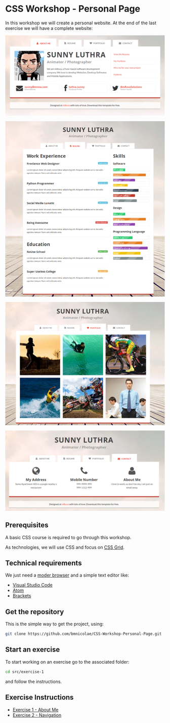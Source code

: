 # CSS Workshop - Personal Page

In this workshop we will create a personal website. At the end of the last exercise we will have a complete website:

![Design website personal - about me](img/personal-website-about-me.png)

![Design website personal - resume](img/personal-website-resume.png)

![Design website personal - portfolio](img/personal-website-portfolio.png)

![Design website personal - contact](img/personal-website-contact.png)

## Prerequisites

A basic CSS course is required to go through this workshop.

As technologies, we will use CSS and focus on [CSS Grid](https://css-tricks.com/snippets/css/complete-guide-grid/).

## Technical requirements

We just need a [moder browser](https://caniuse.com/#search=css%20grid) and a simple text editor like:

* [Visual Studio Code](https://code.visualstudio.com/Download)
* [Atom](https://atom.io)
* [Brackets](http://brackets.io/)

## Get the repository

This is the simple way to get the project, using:

```sh
git clone https://github.com/bmnicolae/CSS-Workshop-Personal-Page.git
```

## Start an exercise

To start working on an exercise go to the associated folder:

```sh
cd src/exercise-1
```
and follow the instructions.

## Exercise Instructions

* [Exercise 1 - About Me](/doc/exercise-1/)
* [Exercise 2 - Navigation](/doc/exercise-2/)